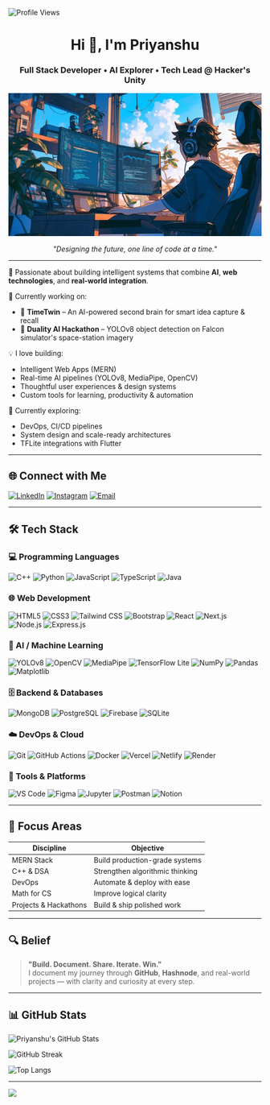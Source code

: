 <p align="left">
  <img src="https://komarev.com/ghpvc/?username=Priyanshu-Thakur63&label=Profile%20views&color=0e75b6&style=flat" alt="Profile Views" />
</p>

<h1 align="center">Hi 👋, I'm Priyanshu</h1>

<h3 align="center">Full Stack Developer • AI Explorer • Tech Lead @ Hacker's Unity</h3>

<p align="center">
  <img src="https://raw.githubusercontent.com/Priyanshu-Thakur63/Priyanshu-Thakur63/main/desk1.jpg" alt="My Dev Desk" width="700"/>
</p>

<p align="center"><i>"Designing the future, one line of code at a time."</i></p>

---

🚀 Passionate about building intelligent systems that combine **AI**, **web technologies**, and **real-world integration**.

🔭 Currently working on:
- 🧠 **TimeTwin** – An AI-powered second brain for smart idea capture & recall  
- 🚀 **Duality AI Hackathon** – YOLOv8 object detection on Falcon simulator's space-station imagery

💡 I love building:
- Intelligent Web Apps (MERN)
- Real-time AI pipelines (YOLOv8, MediaPipe, OpenCV)
- Thoughtful user experiences & design systems
- Custom tools for learning, productivity & automation

🌱 Currently exploring:
- DevOps, CI/CD pipelines
- System design and scale-ready architectures
- TFLite integrations with Flutter

---

## 🌐 Connect with Me
[![LinkedIn](https://img.shields.io/badge/LinkedIn-%230077B5.svg?style=flat&logo=linkedin&logoColor=white)](https://linkedin.com/in/priyanshuthakur63)
[![Instagram](https://img.shields.io/badge/Instagram-%23E4405F.svg?style=flat&logo=Instagram&logoColor=white)](https://instagram.com/thatcoldcoffee_)
[![Email](https://img.shields.io/badge/Email-%2312100E.svg?style=flat&logo=gmail&logoColor=white)](mailto:thatcoldcoffee17100@gmail.com)

---

## 🛠️ Tech Stack

### 💻 Programming Languages
![C++](https://img.shields.io/badge/c++-%2300599C.svg?style=for-the-badge&logo=c%2B%2B&logoColor=white)
![Python](https://img.shields.io/badge/python-%233776AB.svg?style=for-the-badge&logo=python&logoColor=white)
![JavaScript](https://img.shields.io/badge/javascript-%23F7DF1E.svg?style=for-the-badge&logo=javascript&logoColor=black)
![TypeScript](https://img.shields.io/badge/typescript-%23007ACC.svg?style=for-the-badge&logo=typescript&logoColor=white)
![Java](https://img.shields.io/badge/java-%23ED8B00.svg?style=for-the-badge&logo=java&logoColor=white)

### 🌐 Web Development
![HTML5](https://img.shields.io/badge/html5-%23E34F26.svg?style=for-the-badge&logo=html5&logoColor=white)
![CSS3](https://img.shields.io/badge/css3-%231572B6.svg?style=for-the-badge&logo=css3&logoColor=white)
![Tailwind CSS](https://img.shields.io/badge/tailwindcss-%2338B2AC.svg?style=for-the-badge&logo=tailwind-css&logoColor=white)
![Bootstrap](https://img.shields.io/badge/bootstrap-%237952b3.svg?style=for-the-badge&logo=bootstrap&logoColor=white)
![React](https://img.shields.io/badge/react-%2320232a.svg?style=for-the-badge&logo=react&logoColor=%2361DAFB)
![Next.js](https://img.shields.io/badge/next.js-%23000000.svg?style=for-the-badge&logo=next.js&logoColor=white)
![Node.js](https://img.shields.io/badge/node.js-%2343853D.svg?style=for-the-badge&logo=node.js&logoColor=white)
![Express.js](https://img.shields.io/badge/express.js-%23404d59.svg?style=for-the-badge&logo=express&logoColor=white)

### 🧠 AI / Machine Learning
![YOLOv8](https://img.shields.io/badge/YOLOv8-RealTime_Model-red?style=for-the-badge)
![OpenCV](https://img.shields.io/badge/OpenCV-5C3EE8.svg?style=for-the-badge&logo=opencv&logoColor=white)
![MediaPipe](https://img.shields.io/badge/MediaPipe-Hand%20&%20Pose%20Tracking-orange?style=for-the-badge)
![TensorFlow Lite](https://img.shields.io/badge/TFLite-Mobile_AI-ff9800?style=for-the-badge)
![NumPy](https://img.shields.io/badge/NumPy-013243.svg?style=for-the-badge&logo=numpy&logoColor=white)
![Pandas](https://img.shields.io/badge/pandas-150458.svg?style=for-the-badge&logo=pandas&logoColor=white)
![Matplotlib](https://img.shields.io/badge/Matplotlib-11557C.svg?style=for-the-badge&logo=matplotlib&logoColor=white)

### 🗄️ Backend & Databases
![MongoDB](https://img.shields.io/badge/mongodb-%2347A248.svg?style=for-the-badge&logo=mongodb&logoColor=white)
![PostgreSQL](https://img.shields.io/badge/postgresql-%23316192.svg?style=for-the-badge&logo=postgresql&logoColor=white)
![Firebase](https://img.shields.io/badge/firebase-ffca28.svg?style=for-the-badge&logo=firebase&logoColor=black)
![SQLite](https://img.shields.io/badge/sqlite-003B57.svg?style=for-the-badge&logo=sqlite&logoColor=white)

### ☁️ DevOps & Cloud
![Git](https://img.shields.io/badge/git-%23F05032.svg?style=for-the-badge&logo=git&logoColor=white)
![GitHub Actions](https://img.shields.io/badge/github%20actions-%232671E5.svg?style=for-the-badge&logo=githubactions&logoColor=white)
![Docker](https://img.shields.io/badge/docker-%230db7ed.svg?style=for-the-badge&logo=docker&logoColor=white)
![Vercel](https://img.shields.io/badge/vercel-%23000000.svg?style=for-the-badge&logo=vercel&logoColor=white)
![Netlify](https://img.shields.io/badge/netlify-%23000000.svg?style=for-the-badge&logo=netlify&logoColor=white)
![Render](https://img.shields.io/badge/render-%23403d3d.svg?style=for-the-badge&logo=render&logoColor=white)

### 🧰 Tools & Platforms
![VS Code](https://img.shields.io/badge/VS--Code-%23007ACC.svg?style=for-the-badge&logo=visual-studio-code&logoColor=white)
![Figma](https://img.shields.io/badge/figma-%23F24E1E.svg?style=for-the-badge&logo=figma&logoColor=white)
![Jupyter](https://img.shields.io/badge/Jupyter-F37626.svg?style=for-the-badge&logo=jupyter&logoColor=white)
![Postman](https://img.shields.io/badge/postman-FF6C37.svg?style=for-the-badge&logo=postman&logoColor=white)
![Notion](https://img.shields.io/badge/notion-%23000000.svg?style=for-the-badge&logo=notion&logoColor=white)

---

## 🧭 Focus Areas

| Discipline            | Objective                      |
|-----------------------|--------------------------------|
| MERN Stack            | Build production-grade systems |
| C++ & DSA             | Strengthen algorithmic thinking|
| DevOps                | Automate & deploy with ease    |
| Math for CS           | Improve logical clarity        |
| Projects & Hackathons | Build & ship polished work     |

---

## 🔍 Belief

> **"Build. Document. Share. Iterate. Win."**  
I document my journey through **GitHub**, **Hashnode**, and real-world projects — with clarity and curiosity at every step.

---

## 📊 GitHub Stats

<!-- GitHub Stats -->
![Priyanshu's GitHub Stats](https://github-readme-stats.vercel.app/api?username=Priyanshu-Thakur63&theme=react&hide_border=false&count_private=true&cache_seconds=3600)

<!-- GitHub Streaks -->
![GitHub Streak](https://nirzak-streak-stats.vercel.app/?user=Priyanshu-Thakur63&theme=dark&hide_border=false)

<!-- Top Languages -->
![Top Langs](https://github-readme-stats.vercel.app/api/top-langs/?username=Priyanshu-Thakur63&theme=react&layout=compact&hide_border=false&cache_seconds=3600)

---

[![](https://visitcount.itsvg.in/api?id=thatcoldcoffee&icon=0&color=0)](https://visitcount.itsvg.in)

